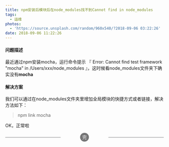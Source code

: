 ```yaml
---
title: npm安装后模块后在node_modules找不到Cannot find in node_modules
tags:
  - 运维
photos:
  - 'https://source.unsplash.com/random/960x540/?2018-09-06 03:22:26'
date: 2018-09-06 11:22:26
---
```


#### 问题描述

最近通过npm安装mocha，运行命令提示 『 Error: Cannot find test framework "mocha" in /Users/xxx/node_modules 』，这时候看node_modules文件夹下确实没有**mocha** 
<!--more-->
#### 解决方案

我们可以通过在node_modules文件夹里增加全局模块的快捷方式或者链接，解决方法如下：

> npm link mocha

OK，正常啦






<p><section style="text-align: center; font-size: 1em; font-weight: inherit; text-decoration: inherit; color: rgb(255, 255, 255); border-color: rgb(117, 117, 118); box-sizing: border-box;"><section data-width="2em" style="width: 2em; height: 2em; margin-right: auto; margin-left: auto; border-radius: 100%; box-sizing: border-box; background-color: rgb(117, 117, 118);"><section style="display: inline-block; padding-right: 0.5em; padding-left: 0.5em; font-size: 1em; line-height: 2; box-sizing: border-box; color: inherit;"><section class="135brush" data-brushtype="text" style="box-sizing: border-box; color: inherit;">完</section></section></section><section style="margin-top: -1em; margin-bottom: 1em; box-sizing: border-box; color: inherit;"><section data-width="35%" style="border-top-width: 1px; border-top-style: solid; width: 35%; float: left; border-color: rgb(117, 117, 118); box-sizing: border-box; color: inherit;"></section><section data-width="35%" style="border-top-width: 1px; border-top-style: solid; width: 35%; float: right; border-color: rgb(117, 117, 118); box-sizing: border-box; color: inherit;"></section></section></section><br><br></p>